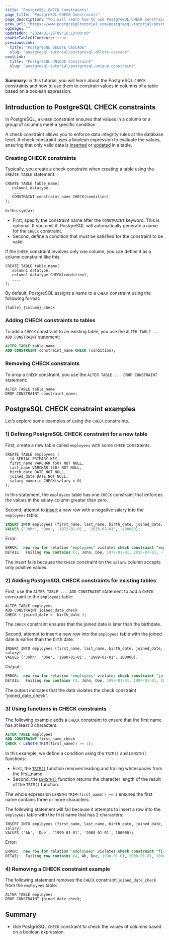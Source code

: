 ```yaml
---
title: "PostgreSQL CHECK Constraints"
page_title: "PostgreSQL CHECK Constraints"
page_description: "You will learn how to use PostgreSQL CHECK constraints to ensure the data integrity of values in a column or a group of columns in a table."
prev_url: "https://www.postgresqltutorial.com/postgresql-tutorial/postgresql-check-constraint/"
ogImage: ""
updatedOn: "2024-01-25T09:16:13+00:00"
enableTableOfContents: true
previousLink: 
  title: "PostgreSQL DELETE CASCADE"
  slug: "postgresql-tutorial/postgresql-delete-cascade"
nextLink: 
  title: "PostgreSQL UNIQUE Constraint"
  slug: "postgresql-tutorial/postgresql-unique-constraint"
---
```





**Summary**: in this tutorial, you will learn about the PostgreSQL `CHECK` constraints and how to use them to constrain values in columns of a table based on a boolean expression.


## Introduction to PostgreSQL CHECK constraints

In PostgreSQL, a `CHECK` constraint ensures that values in a column or a group of columns meet a specific condition.

A check constraint allows you to enforce data integrity rules at the database level. A check constraint uses a boolean expression to evaluate the values, ensuring that only valid data is [inserted](postgresql-insert) or [updated](postgresql-update) in a table.


### Creating CHECK constraints

Typically, you create a check constraint when creating a table using the `CREATE TABLE` statement:


```shellsqlsql
CREATE TABLE table_name(
   column1 datatype,
   ...,
   CONSTRAINT constraint_name CHECK(condition)
);
```
In this syntax:

* First, specify the constraint name after the `CONSTRAINT` keyword. This is optional. If you omit it, PostgreSQL will automatically generate a name for the `CHECK` constraint.
* Second, define a condition that must be satisfied for the constraint to be valid.

If the `CHECK` constraint involves only one column, you can define it as a column constraint like this:


```
CREATE TABLE table_name(
   column1 datatype,
   column1 datatype CHECK(condition),
   ...,
);
```
By default, PostgreSQL assigns a name to a `CHECK` constraint using the following format:


```
{table}_{column}_check
```

### Adding CHECK constraints to tables

To add a `CHECK` constraint to an existing table, you use the `ALTER TABLE ... ADD CONSTRAINT` statement:


```sql
ALTER TABLE table_name
ADD CONSTRAINT constraint_name CHECK (condition);
```

### Removing CHECK constraints

To drop a `CHECK` constraint, you use the `ALTER TABLE ... DROP CONSTRAINT` statement:


```
ALTER TABLE table_name
DROP CONSTRAINT constraint_name;
```

## PostgreSQL CHECK constraint examples

Let’s explore some examples of using the `CHECK` constraints.


### 1\) Defining PostgreSQL CHECK constraint for a new table

First, create a new table called `employees` with some `CHECK` constraints:


```
CREATE TABLE employees (
  id SERIAL PRIMARY KEY, 
  first_name VARCHAR (50) NOT NULL, 
  last_name VARCHAR (50) NOT NULL,  
  birth_date DATE NOT NULL, 
  joined_date DATE NOT NULL, 
  salary numeric CHECK(salary > 0)
);

```
In this statement, the `employees` table has one `CHECK` constraint that enforces the values in the salary column greater than zero.

Second, attempt to [insert](postgresql-insert) a new row with a negative salary into the `employees` table:


```sql
INSERT INTO employees (first_name, last_name, birth_date, joined_date, salary) 
VALUES ('John', 'Doe', '1972-01-01', '2015-07-01', -100000);

```
Error:


```sql
ERROR:  new row for relation "employees" violates check constraint "employees_salary_check"
DETAIL:  Failing row contains (1, John, Doe, 1972-01-01, 2015-07-01, -100000).
```
The insert fails because the `CHECK` constraint on the `salary` column accepts only positive values.


### 2\) Adding PostgreSQL CHECK constraints for existing tables

First, use the `ALTER TABLE ... ADD CONSTRAINT` statement to add a `CHECK` constraint to the `employees` table:


```
ALTER TABLE employees
ADD CONSTRAINT joined_date_check
CHECK ( joined_date >  birth_date );
```
The `CHECK` constraint ensures that the joined date is later than the birthdate.

Second, attempt to insert a new row into the `employees` table with the joined date is earlier than the birth date:


```
INSERT INTO employees (first_name, last_name, birth_date, joined_date, salary) 
VALUES ('John', 'Doe', '1990-01-01', '1989-01-01', 100000);
```
Output:


```sql
ERROR:  new row for relation "employees" violates check constraint "joined_date_check"
DETAIL:  Failing row contains (2, John, Doe, 1990-01-01, 1989-01-01, 100000).
```
The output indicates that the data violates the check constraint “joined\_date\_check”.


### 3\) Using functions in CHECK constraints

The following example adds a `CHECK` constraint to ensure that the first name has at least 3 characters:


```sql
ALTER TABLE employees
ADD CONSTRAINT first_name_check
CHECK ( LENGTH(TRIM(first_name)) >= 3);
```
In this example, we define a condition using the `TRIM()` and `LENGTH()` functions:

* First, the [`TRIM()`](../postgresql-string-functions/postgresql-trim-function) function removes leading and trailing whitespaces from the first\_name.
* Second, the [`LENGTH()`](../postgresql-string-functions/postgresql-length-function) function returns the character length of the result of the `TRIM()` function.

The whole expression `LENGTH(TRIM(first_name)) >= 3` ensures the first name contains three or more characters.

The following statement will fail because it attempts to insert a row into the `employees` table with the first name that has 2 characters:


```
INSERT INTO employees (first_name, last_name, birth_date, joined_date, salary) 
VALUES ('Ab', 'Doe', '1990-01-01', '2008-01-01', 100000);
```
Error:


```sql
ERROR:  new row for relation "employees" violates check constraint "first_name_check"
DETAIL:  Failing row contains (4, Ab, Doe, 1990-01-01, 2008-01-01, 100000).
```

### 4\) Removing a CHECK constraint example

The following statement removes the `CHECK` constraint `joined_date_check` from the `employees` table:


```
ALTER TABLE employees
DROP CONSTRAINT joined_date_check;
```

## Summary

* Use PostgreSQL `CHECK` constraint to check the values of columns based on a boolean expression.

